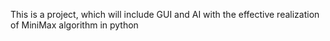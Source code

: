 This is a project, which will include GUI and AI with the effective realization of MiniMax algorithm in python
